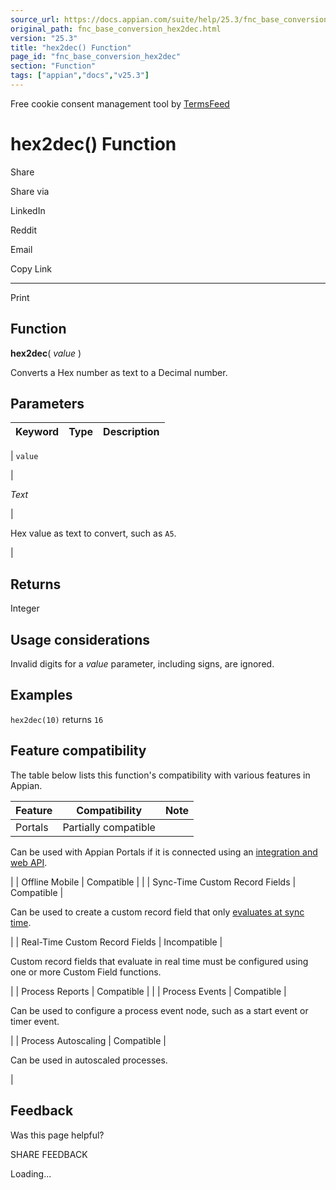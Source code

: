 ```yaml
---
source_url: https://docs.appian.com/suite/help/25.3/fnc_base_conversion_hex2dec.html
original_path: fnc_base_conversion_hex2dec.html
version: "25.3"
title: "hex2dec() Function"
page_id: "fnc_base_conversion_hex2dec"
section: "Function"
tags: ["appian","docs","v25.3"]
---
```



Free cookie consent management tool by [TermsFeed](https://www.termsfeed.com/)

# hex2dec() Function

Share

Share via

LinkedIn

Reddit

Email

Copy Link

* * *

Print

## Function

**hex2dec**( _value_ )

Converts a Hex number as text to a Decimal number.

## Parameters

| Keyword | Type | Description |
| --- | --- | --- |
|
`value`

 |

_Text_

 |

Hex value as text to convert, such as `A5`.

 |

## Returns

Integer

## Usage considerations

Invalid digits for a _value_ parameter, including signs, are ignored.

## Examples

`hex2dec(10)` returns `16`

## Feature compatibility

The table below lists this function's compatibility with various features in Appian.

| Feature | Compatibility | Note |
| --- | --- | --- |
| Portals | Partially compatible |
Can be used with Appian Portals if it is connected using an [integration and web API](portals-design.html#using-partially-compatible-functions-and-objects-in-a-portal).

 |
| Offline Mobile | Compatible |  |
| Sync-Time Custom Record Fields | Compatible |

Can be used to create a custom record field that only [evaluates at sync time](custom-record-fields.html#prodlink-sync-time-evaluations).

 |
| Real-Time Custom Record Fields | Incompatible |

Custom record fields that evaluate in real time must be configured using one or more Custom Field functions.

 |
| Process Reports | Compatible |  |
| Process Events | Compatible |

Can be used to configure a process event node, such as a start event or timer event.

 |
| Process Autoscaling | Compatible |

Can be used in autoscaled processes.

 |

## Feedback

Was this page helpful?

SHARE FEEDBACK

Loading...